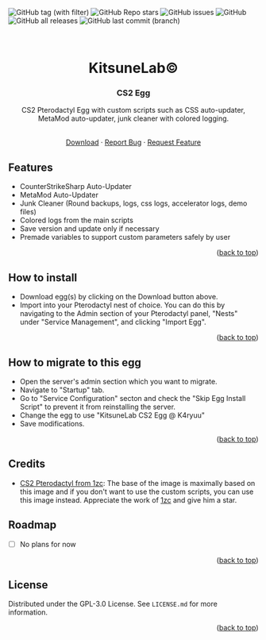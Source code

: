 <a name="readme-top"></a>

![GitHub tag (with filter)](https://img.shields.io/github/v/tag/K4ryuu/CS2-Egg?style=for-the-badge&label=Version)
![GitHub Repo stars](https://img.shields.io/github/stars/K4ryuu/CS2-Egg?style=for-the-badge)
![GitHub issues](https://img.shields.io/github/issues/K4ryuu/CS2-Egg?style=for-the-badge)
![GitHub](https://img.shields.io/github/license/K4ryuu/CS2-Egg?style=for-the-badge)
![GitHub all releases](https://img.shields.io/github/downloads/K4ryuu/CS2-Egg/total?style=for-the-badge)
![GitHub last commit (branch)](https://img.shields.io/github/last-commit/K4ryuu/CS2-Egg/dev?style=for-the-badge)

<!-- PROJECT LOGO -->
<br />
<div align="center">
  <h1 align="center">KitsuneLab©</h1>
  <h3 align="center">CS2 Egg</h3>
  <a align="center">CS2 Pterodactyl Egg with custom scripts such as CSS auto-updater, MetaMod auto-updater, junk cleaner with colored logging.</a>

  <p align="center">
    <br />
    <a href="https://github.com/K4ryuu/CS2-Egg/blob/dev/pterodactyl/kitsunelab-cs2-egg.json">Download</a>
    ·
    <a href="https://github.com/K4ryuu/CS2-Egg/issues/new?assignees=KitsuneLab-Development&labels=bug&projects=&template=bug_report.md&title=%5BBUG%5D">Report Bug</a>
    ·
    <a href="https://github.com/K4ryuu/CS2-Egg/issues/new?assignees=KitsuneLab-Development&labels=enhancement&projects=&template=feature_request.md&title=%5BREQ%5D">Request Feature</a>
  </p>
</div>

## Features

- CounterStrikeSharp Auto-Updater
- MetaMod Auto-Updater
- Junk Cleaner (Round backups, logs, css logs, accelerator logs, demo files)
- Colored logs from the main scripts
- Save version and update only if necessary
- Premade variables to support custom parameters safely by user

<p align="right">(<a href="#readme-top">back to top</a>)</p>

## How to install

- Download egg(s) by clicking on the Download button above.
- Import into your Pterodactyl nest of choice. You can do this by navigating to the Admin section of your Pterodactyl panel, "Nests" under "Service Management", and clicking "Import Egg".

<p align="right">(<a href="#readme-top">back to top</a>)</p>

## How to migrate to this egg

- Open the server's admin section which you want to migrate.
- Navigate to "Startup" tab.
- Go to "Service Configuration" secton and check the "Skip Egg Install Script" to prevent it from reinstalling the server.
- Change the egg to use "KitsuneLab CS2 Egg @ K4ryuu"
- Save modifications.

<p align="right">(<a href="#readme-top">back to top</a>)</p>

## Credits

- [CS2 Pterodactyl from 1zc](https://github.com/1zc/CS2-Pterodactyl): The base of the image is maximally based on this image and if you don't want to use the custom scripts, you can use this image instead. Appreciate the work of [1zc](https://github.com/1zc) and give him a star.

## Roadmap

- [ ] No plans for now

<p align="right">(<a href="#readme-top">back to top</a>)</p>

<!-- LICENSE -->

## License

Distributed under the GPL-3.0 License. See `LICENSE.md` for more information.

<p align="right">(<a href="#readme-top">back to top</a>)</p>
